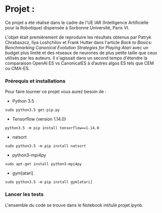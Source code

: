 # Projet : 

Ce projet a été réalisé dans le cadre de l'UE IAR (Intelligence Artificielle pour la Robotique) dispensée à Sorbonne Université, Paris VI.

L'objet était premièrement de reproduire les résultats obtenus par Patryk Chrabaszcz, Ilya Loshchilov et Frank Hutter dans l'article _Back to Basics: Benchmarking Canonical Evolution Strategies for Playing Atari_ avec un budget plus limité et des réseaux de neurones de plus petite taille que ceux utilisés par les auteurs. Il s'agissait dans un second temps d'étendre la comparaison OpenAI ES vs CanonicalES à d’autres algos ES tels que CEM ou CMA-ES.

### Prérequis et installations

Pour faire tourner ce projet vous aurez besoin de :

- Python 3.5

```
sudo python3.5 get-pip.py
```
- Tensorflow (version 1.14.0)
```
python3.5 -m pip install tensorflow==1.14.0
```
- natsort
```
sudo python3.5 -m pip install natsort
```
- python3-mpi4py
```
sudo apt-get install python3-mpi4py
```
- gym[atari]
```
sudo python3.5 -m pip install gym[atari]
```

### Lancer les tests

L'ensemble du code se trouve dans le Notebook intitulé projet.ipynb.
